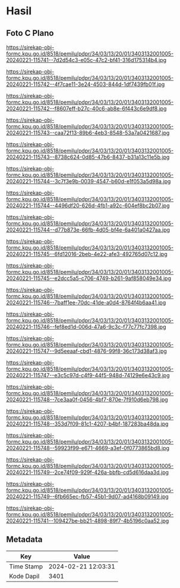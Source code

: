 # Hasil

## Foto C Plano

https://sirekap-obj-formc.kpu.go.id/8518/pemilu/pdpr/34/03/13/20/01/3403132001005-20240221-115741--7d2d54c3-e05c-47c2-bf41-316d175314b4.jpg

https://sirekap-obj-formc.kpu.go.id/8518/pemilu/pdpr/34/03/13/20/01/3403132001005-20240221-115742--4f7cae11-3e24-4503-844d-1df7439fb01f.jpg

https://sirekap-obj-formc.kpu.go.id/8518/pemilu/pdpr/34/03/13/20/01/3403132001005-20240221-115742--f8607eff-b27c-40c6-ab8e-6f443c6e9df8.jpg

https://sirekap-obj-formc.kpu.go.id/8518/pemilu/pdpr/34/03/13/20/01/3403132001005-20240221-115743--caa72f13-89b6-4eb3-8548-53a7a0421687.jpg

https://sirekap-obj-formc.kpu.go.id/8518/pemilu/pdpr/34/03/13/20/01/3403132001005-20240221-115743--8738c624-0d85-47b6-8437-b31a13c11e5b.jpg

https://sirekap-obj-formc.kpu.go.id/8518/pemilu/pdpr/34/03/13/20/01/3403132001005-20240221-115744--3c7f3e9b-0039-4547-b60d-e1f053a5d98a.jpg

https://sirekap-obj-formc.kpu.go.id/8518/pemilu/pdpr/34/03/13/20/01/3403132001005-20240221-115744--4496df20-626d-4fb1-a92c-604ef8bc2b07.jpg

https://sirekap-obj-formc.kpu.go.id/8518/pemilu/pdpr/34/03/13/20/01/3403132001005-20240221-115744--d77b873e-66fb-4d05-bf4e-6a401a0427aa.jpg

https://sirekap-obj-formc.kpu.go.id/8518/pemilu/pdpr/34/03/13/20/01/3403132001005-20240221-115745--6fd12016-2beb-4e22-afe3-492765d07c12.jpg

https://sirekap-obj-formc.kpu.go.id/8518/pemilu/pdpr/34/03/13/20/01/3403132001005-20240221-115745--e2dcc5a5-c706-4749-b261-9af858049e34.jpg

https://sirekap-obj-formc.kpu.go.id/8518/pemilu/pdpr/34/03/13/20/01/3403132001005-20240221-115746--7baff1ee-70dc-41de-a0d4-8764f4b6aa41.jpg

https://sirekap-obj-formc.kpu.go.id/8518/pemilu/pdpr/34/03/13/20/01/3403132001005-20240221-115746--fef8ed1d-006d-47a6-9c3c-f77c77fc7398.jpg

https://sirekap-obj-formc.kpu.go.id/8518/pemilu/pdpr/34/03/13/20/01/3403132001005-20240221-115747--9d5eeaaf-cbd1-4876-99f8-36c173d38af3.jpg

https://sirekap-obj-formc.kpu.go.id/8518/pemilu/pdpr/34/03/13/20/01/3403132001005-20240221-115747--e3c5c97d-c4f9-44f5-948d-74129e6e43c9.jpg

https://sirekap-obj-formc.kpu.go.id/8518/pemilu/pdpr/34/03/13/20/01/3403132001005-20240221-115748--7ce3aa0f-0456-4bf7-870e-7f910d6eb798.jpg

https://sirekap-obj-formc.kpu.go.id/8518/pemilu/pdpr/34/03/13/20/01/3403132001005-20240221-115748--353d7f09-81c1-4207-b4bf-187283ba48da.jpg

https://sirekap-obj-formc.kpu.go.id/8518/pemilu/pdpr/34/03/13/20/01/3403132001005-20240221-115748--59923f99-e671-4669-a3ef-0f0773865bd8.jpg

https://sirekap-obj-formc.kpu.go.id/8518/pemilu/pdpr/34/03/13/20/01/3403132001005-20240221-115749--2ce74f09-929f-426a-bbfb-cd5d616daa3d.jpg

https://sirekap-obj-formc.kpu.go.id/8518/pemilu/pdpr/34/03/13/20/01/3403132001005-20240221-115749--6fb665ec-fb57-45b1-9d07-ad4168b09149.jpg

https://sirekap-obj-formc.kpu.go.id/8518/pemilu/pdpr/34/03/13/20/01/3403132001005-20240221-115741--109427be-bb21-4898-89f7-4b5196c0aa52.jpg


## Metadata

| Key        | Value               |
| ---------- | ------------------- |
| Time Stamp | 2024-02-21 12:03:31 |
| Kode Dapil | 3401                |



